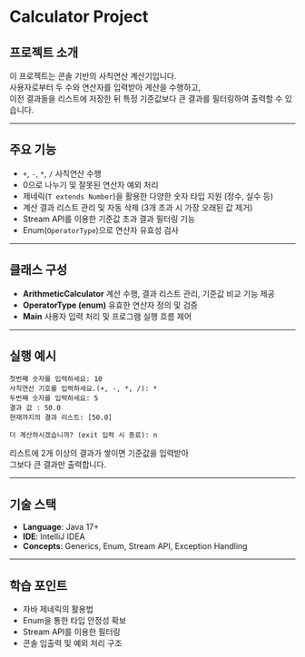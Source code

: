 # Calculator Project

## 프로젝트 소개
이 프로젝트는 콘솔 기반의 사칙연산 계산기입니다.  
사용자로부터 두 수와 연산자를 입력받아 계산을 수행하고,  
이전 결과들을 리스트에 저장한 뒤 특정 기준값보다 큰 결과를 필터링하여 출력할 수 있습니다.

---

## 주요 기능
- `+`, `-`, `*`, `/` 사칙연산 수행  
- 0으로 나누기 및 잘못된 연산자 예외 처리  
- 제네릭(`T extends Number`)을 활용한 다양한 숫자 타입 지원 (정수, 실수 등)  
- 계산 결과 리스트 관리 및 자동 삭제 (3개 초과 시 가장 오래된 값 제거)  
- Stream API를 이용한 기준값 초과 결과 필터링 기능  
- Enum(`OperatorType`)으로 연산자 유효성 검사  

---

##  클래스 구성
- **ArithmeticCalculator**  계산 수행, 결과 리스트 관리, 기준값 비교 기능 제공
- **OperatorType (enum)**  유효한 연산자 정의 및 검증
- **Main**  사용자 입력 처리 및 프로그램 실행 흐름 제어 

---

##  실행 예시
```
첫번째 숫자를 입력하세요: 10
사칙연산 기호를 입력하세요.(+, -, *, /): *
두번째 숫자를 입력하세요: 5
결과 값 : 50.0
현재까지의 결과 리스트: [50.0]

더 계산하시겠습니까? (exit 입력 시 종료): n
```

리스트에 2개 이상의 결과가 쌓이면 기준값을 입력받아  
그보다 큰 결과만 출력합니다.

---

##  기술 스택
- **Language**: Java 17+
- **IDE**: IntelliJ IDEA
- **Concepts**: Generics, Enum, Stream API, Exception Handling

---

##  학습 포인트
- 자바 제네릭의 활용법  
- Enum을 통한 타입 안정성 확보  
- Stream API를 이용한 필터링  
- 콘솔 입출력 및 예외 처리 구조  
